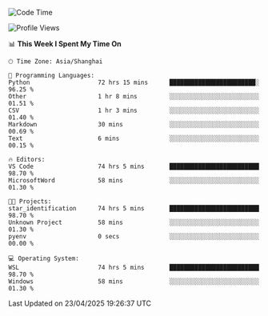 <!--START_SECTION:waka-->
![Code Time](http://img.shields.io/badge/Code%20Time-2%2C715%20hrs%209%20mins-blue)

![Profile Views](http://img.shields.io/badge/Profile%20Views-0-blue)

📊 **This Week I Spent My Time On** 

```text
🕑︎ Time Zone: Asia/Shanghai

💬 Programming Languages: 
Python                   72 hrs 15 mins      ████████████████████████░   96.25 % 
Other                    1 hr 8 mins         ░░░░░░░░░░░░░░░░░░░░░░░░░   01.51 % 
CSV                      1 hr 3 mins         ░░░░░░░░░░░░░░░░░░░░░░░░░   01.40 % 
Markdown                 30 mins             ░░░░░░░░░░░░░░░░░░░░░░░░░   00.69 % 
Text                     6 mins              ░░░░░░░░░░░░░░░░░░░░░░░░░   00.15 % 

🔥 Editors: 
VS Code                  74 hrs 5 mins       █████████████████████████   98.70 % 
MicrosoftWord            58 mins             ░░░░░░░░░░░░░░░░░░░░░░░░░   01.30 % 

🐱‍💻 Projects: 
star_identification      74 hrs 5 mins       █████████████████████████   98.70 % 
Unknown Project          58 mins             ░░░░░░░░░░░░░░░░░░░░░░░░░   01.30 % 
pyenv                    0 secs              ░░░░░░░░░░░░░░░░░░░░░░░░░   00.00 % 

💻 Operating System: 
WSL                      74 hrs 5 mins       █████████████████████████   98.70 % 
Windows                  58 mins             ░░░░░░░░░░░░░░░░░░░░░░░░░   01.30 % 
```


 Last Updated on 23/04/2025 19:26:37 UTC
<!--END_SECTION:waka-->